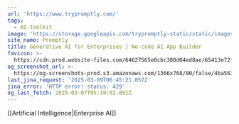 ```yaml
---
url: 'https://www.trypromptly.com/'
tags:
  - AI-Toolkit
image: 'https://storage.googleapis.com/trypromptly-static/static/images/logo.png'
site_name: Promptly
title: Generative AI for Enterprises | No-code AI App Builder
favicon: >-
  https://cdn.prod.website-files.com/64627565e0cbc380d04ed8ae/65413e72f8ba5f7593e33d4b_icon.png
og_screenshot_url: >-
  https://og-screenshots-prod.s3.amazonaws.com/1366x768/80/false/4ba56372be3981392093ef700088e788fe7c630185dd3ea6f6b87ce967035f13.jpeg
last_jina_request: '2025-03-09T06:45:21.057Z'
jina_error: 'HTTP error! status: 429'
og_last_fetch: 2025-03-07T05:19:02.891Z
---
```

[[Artificial Intelligence|Enterprise AI]]
